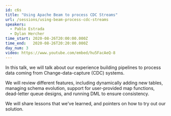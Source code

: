 ```yaml
---
id: c6s
title: "Using Apache Beam to process CDC Streams"
url: /sessions/using-beam-process-cdc-streams
speakers:
  - Pablo Estrada
  - Dylan Hercher
time_start: 2020-08-26T20:00:00.000Z
time_end:   2020-08-26T20:20:00.000Z
day_num: 3
video: https://www.youtube.com/embed/hu5FacAeQ-8
---
```


In this talk, we will talk about our experience building pipelines to process data coming from Change-data-capture (CDC) systems.

We will review different features, including dynamically adding new tables, managing schema evolution, support for user-provided map functions, dead-letter queue designs, and running DML to ensure consistency.

We will share lessons that we've learned, and pointers on how to try out our solution.
